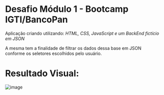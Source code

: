 # Desafio Módulo 1 - Bootcamp IGTI/BancoPan

Aplicação criando utilizando: 
*HTML, CSS, JavaScript e um BackEnd fictício em JSON*

A mesma tem a finalidade de filtrar os dados dessa base em JSON conforme os seletores escolhidos pelo usuário.

# Resultado Visual:

![image](https://user-images.githubusercontent.com/68572002/150234996-539165c5-aafa-45e4-953e-76bd04f3fa00.png)
